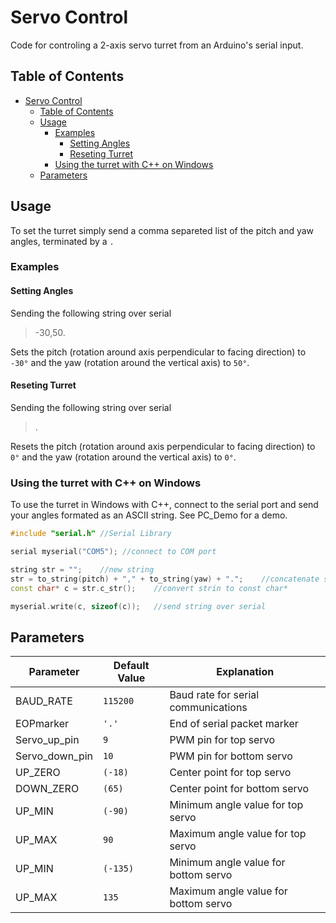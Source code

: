 # Servo Control
Code for controling a 2-axis servo turret from an Arduino's serial input.

## Table of Contents
- [Servo Control](#servo-control)
  - [Table of Contents](#table-of-contents)
  - [Usage](#usage)
    - [Examples](#examples)
      - [Setting Angles](#setting-angles)
      - [Reseting Turret](#reseting-turret)
    - [Using the turret with C++ on Windows](#using-the-turret-with-c-on-windows)
  - [Parameters](#parameters)

## Usage
To set the turret simply send a comma separeted list of the pitch and yaw angles, terminated by a `.`


### Examples

#### Setting Angles
Sending the following string over serial
> -30,50.

Sets the pitch (rotation around axis perpendicular to facing direction) to `-30°` and the yaw (rotation around the vertical axis) to `50°`.

#### Reseting Turret
Sending the following string over serial
> .

Resets the pitch (rotation around axis perpendicular to facing direction) to `0°` and the yaw (rotation around the vertical axis) to `0°`.

### Using the turret with C++ on Windows
To use the turret in Windows with C++, connect to the serial port and send your angles formated as an ASCII string. See PC_Demo for a demo.
```c++
#include "serial.h" //Serial Library

serial myserial("COM5"); //connect to COM port

string str = "";    //new string
str = to_string(pitch) + "," + to_string(yaw) + ".";    //concatenate string and angles from int to string
const char* c = str.c_str();    //convert strin to const char*

myserial.write(c, sizeof(c));   //send string over serial
```

## Parameters
| Parameter | Default Value | Explanation |
| --- | --- | --- |
| BAUD_RATE | `115200` | Baud rate for serial communications |
| EOPmarker | `'.'` | End of serial packet marker |
| Servo_up_pin | `9` | PWM pin for top servo
| Servo_down_pin | `10` | PWM pin for bottom servo
| UP_ZERO | `(-18)` | Center point for top servo
| DOWN_ZERO | `(65)` | Center point for bottom servo
| UP_MIN | `(-90)` | Minimum angle value for top servo
| UP_MAX | `90` | Maximum angle value for top servo
| UP_MIN | `(-135)` | Minimum angle value for bottom servo
| UP_MAX | `135` | Maximum angle value for bottom servo